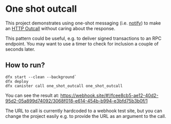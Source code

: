 # One shot outcall

This project demonstrates using one-shot messaging (i.e. [notify](https://docs.rs/ic-cdk/0.7.0/ic_cdk/api/call/fn.notify_with_payment128.html)) to make an [HTTP Outcall](https://internetcomputer.org/https-outcalls) without caring about the response.

This pattern could be useful, e.g. to deliver signed transactions to an RPC endpoint. You may want to use a timer to check for inclusion a couple of seconds later.

## How to run?

```
dfx start --clean --background`
dfx deploy
dfx canister call one_shot_outcall one_shot_outcall
```

You can see the result at: https://webhook.site/#!/fcee8cb5-ae12-40d2-95d2-05a899d74092/3068f018-e614-454b-b994-e3bfd75b3b0f/1

The URL to call is currently hardcoded to a webhook test site, but you can change the project easily e.g. to provide the URL as an argument to the call.



